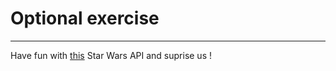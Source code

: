 # Optional exercise

---

Have fun with [this](https://swapi.dev/documentation) Star Wars API and suprise us !

